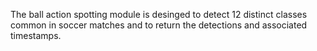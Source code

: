 The ball action spotting module is desinged to detect 12 distinct classes common in soccer matches and to return the detections and associated timestamps. 
